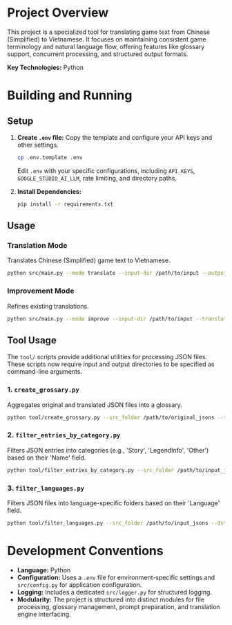 # Project Overview

This project is a specialized tool for translating game text from Chinese (Simplified) to Vietnamese. It focuses on maintaining consistent game terminology and natural language flow, offering features like glossary support, concurrent processing, and structured output formats.

**Key Technologies:** Python

# Building and Running

## Setup

1.  **Create `.env` file:** Copy the template and configure your API keys and other settings.
    ```bash
    cp .env.template .env
    ```
    Edit `.env` with your specific configurations, including `API_KEYS`, `GOOGLE_STUDIO_AI_LLM`, rate limiting, and directory paths.

2.  **Install Dependencies:**
    ```bash
    pip install -r requirements.txt
    ```

## Usage

### Translation Mode

Translates Chinese (Simplified) game text to Vietnamese.

```bash
python src/main.py --mode translate --input-dir /path/to/input --output-dir /path/to/output
```

### Improvement Mode

Refines existing translations.

```bash
python src/main.py --mode improve --input-dir /path/to/input --translated-dir /path/to/raw --output-dir /path/to/output
```

## Tool Usage

The `tool/` scripts provide additional utilities for processing JSON files. These scripts now require input and output directories to be specified as command-line arguments.

### 1. `create_grossary.py`

Aggregates original and translated JSON files into a glossary.

```bash
python tool/create_grossary.py --src_folder /path/to/original_jsons --tgt_folder /path/to/translated_jsons --output_json /path/to/output_glossary.json --output_txt /path/to/output_glossary.txt
```

### 2. `filter_entries_by_category.py`

Filters JSON entries into categories (e.g., 'Story', 'LegendInfo', 'Other') based on their 'Name' field.

```bash
python tool/filter_entries_by_category.py --src_folder /path/to/input_jsons --dst_base_folder /path/to/output_categorized_jsons
```

### 3. `filter_languages.py`

Filters JSON files into language-specific folders based on their 'Language' field.

```bash
python tool/filter_languages.py --src_folder /path/to/input_jsons --dst_base_folder /path/to/output_language_filtered_jsons
```

# Development Conventions

*   **Language:** Python
*   **Configuration:** Uses a `.env` file for environment-specific settings and `src/config.py` for application configuration.
*   **Logging:** Includes a dedicated `src/logger.py` for structured logging.
*   **Modularity:** The project is structured into distinct modules for file processing, glossary management, prompt preparation, and translation engine interfacing.
